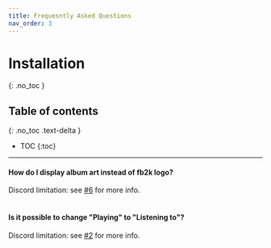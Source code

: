 ```yaml
---
title: Frequesntly Asked Questions
nav_order: 3
---
```


# Installation
{: .no_toc }

## Table of contents
{: .no_toc .text-delta }

* TOC
{:toc}

---

#### How do I display album art instead of fb2k logo?

Discord limitation: see [#6](https://github.com/TheQwertiest/foo_discord_rich/issues/6) for more info.
<br><br>

#### Is it possible to change "Playing" to "Listening to"?

Discord limitation: see [#2](https://github.com/TheQwertiest/foo_discord_rich/issues/2) for more info.
